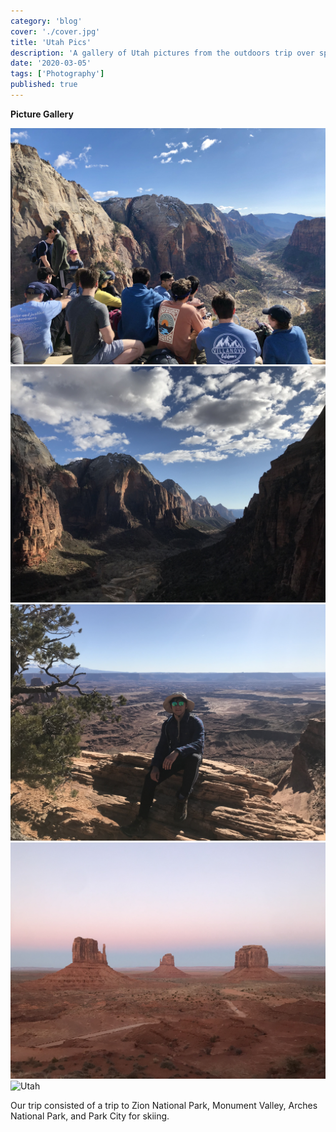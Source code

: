 ```yaml
---
category: 'blog'
cover: './cover.jpg'
title: 'Utah Pics'
description: 'A gallery of Utah pictures from the outdoors trip over spring break 2020'
date: '2020-03-05'
tags: ['Photography']
published: true
---
```


**Picture Gallery**

![Utah](./cover.jpg)
![Utah](./utah2.jpg)
![Utah](./utah5.jpg)
![Utah](./utah6.jpg)
![Utah](./utah8.jpg)


Our trip consisted of a trip to Zion National Park, Monument Valley, Arches National Park, and Park City for skiing.

